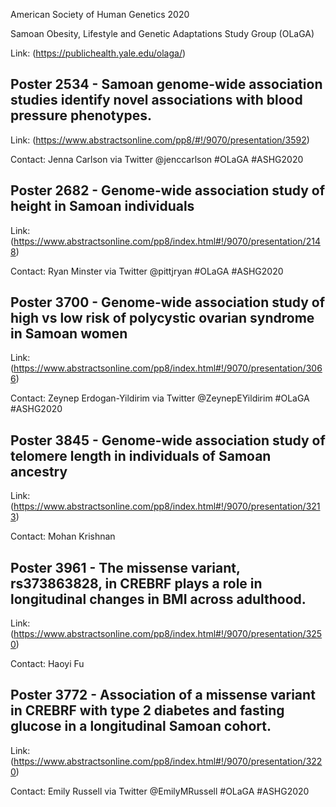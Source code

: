 American Society of Human Genetics 2020

Samoan Obesity, Lifestyle and Genetic Adaptations Study Group (OLaGA)

Link: (https://publichealth.yale.edu/olaga/)




## Poster 2534 - Samoan genome-wide association studies identify novel associations with blood pressure phenotypes.

Link: (https://www.abstractsonline.com/pp8/#!/9070/presentation/3592)

Contact: Jenna Carlson via Twitter @jenccarlson  #OLaGA #ASHG2020


## Poster 2682 - Genome-wide association study of height in Samoan individuals

Link: (https://www.abstractsonline.com/pp8/index.html#!/9070/presentation/2148)

Contact: Ryan Minster via Twitter @pittjryan #OLaGA #ASHG2020
 


## Poster 3700 - Genome-wide association study of high vs low risk of polycystic ovarian syndrome in Samoan women

Link: (https://www.abstractsonline.com/pp8/index.html#!/9070/presentation/3066)

Contact: Zeynep Erdogan-Yildirim via Twitter @ZeynepEYildirim #OLaGA #ASHG2020
 


## Poster 3845 - Genome-wide association study of telomere length in individuals of Samoan ancestry

Link: (https://www.abstractsonline.com/pp8/index.html#!/9070/presentation/3213)

Contact: Mohan Krishnan
 


## Poster 3961 - The missense variant, rs373863828, in CREBRF plays a role in longitudinal changes in BMI across adulthood.

Link: (https://www.abstractsonline.com/pp8/index.html#!/9070/presentation/3250)

Contact: Haoyi Fu
 


## Poster 3772 - Association of a missense variant in CREBRF with type 2 diabetes and fasting glucose in a longitudinal Samoan cohort.

Link: (https://www.abstractsonline.com/pp8/index.html#!/9070/presentation/3220)

Contact: Emily Russell via Twitter @EmilyMRussell #OLaGA #ASHG2020
  

